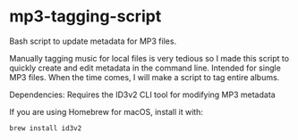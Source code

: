 # mp3-tagging-script
Bash script to update metadata for MP3 files.

Manually tagging music for local files is very tedious so I made this script to quickly create and edit metadata in the command line.
Intended for single MP3 files. When the time comes, I will make a script to tag entire albums.

Dependencies: Requires the ID3v2 CLI tool for modifying MP3 metadata

If you are using Homebrew for macOS, install it with:
```bash
brew install id3v2
```
